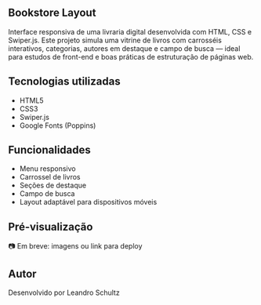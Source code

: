 ##  Bookstore Layout

Interface responsiva de uma livraria digital desenvolvida com HTML, CSS e Swiper.js. Este projeto simula uma vitrine de livros com carrosséis interativos, categorias, autores em destaque e campo de busca — ideal para estudos de front-end e boas práticas de estruturação de páginas web.

## Tecnologias utilizadas
- HTML5
- CSS3
- Swiper.js
- Google Fonts (Poppins)

## Funcionalidades
- Menu responsivo
- Carrossel de livros
- Seções de destaque
- Campo de busca
- Layout adaptável para dispositivos móveis

## Pré-visualização
📷 Em breve: imagens ou link para deploy

## Autor
Desenvolvido por Leandro Schultz 
